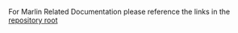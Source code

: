 For Marlin Related Documentation please reference the links in the [repository root](../../README.md)
